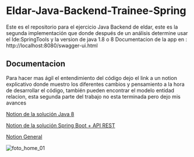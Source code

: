 # Eldar-Java-Backend-Trainee-Spring
Este es el repositorio para el ejercicio Java Backend de eldar, este es la segunda implementación que donde después de un análisis 
determine usar el Ide:SpringTools y la version de java 1.8 o 8
Documentacion de la app en : http://localhost:8080/swagger-ui.html

## Documentacion
Para hacer mas ágil el entendimiento del código dejo el link a un notion explicativo 
donde muestro los diferentes cambios y pensamiento a la hora de desarrollar el código, también
pueden encontrar el modelo entidad relacion, esta segunda parte del trabajo no esta terminada pero dejo mis avances

<a href="https://roan-chokeberry-6fa.notion.site/Eldar-Java-Backend-Training-579d0a64b66f4b15996b3d41680bdc95" target="_blank">Notion de la solución Java 8</a> 

<a href="https://roan-chokeberry-6fa.notion.site/Solucion-Ejercicio-2-Spring-boot-API-REST-355f2f2812bd4af4ab443a6de8756202" target="_blank">Notion de la solución Spring Boot + API REST</a> 

<a href="https://roan-chokeberry-6fa.notion.site/Eldar-Java-Backend-Training-7a1e6ab659334a3e8b11bb5b74be7c54" target="_blank">Notion General</a> 

![foto_home_01](https://user-images.githubusercontent.com/91098592/186323814-d47cef94-0068-4716-8e42-839bf993a37f.jpg)
